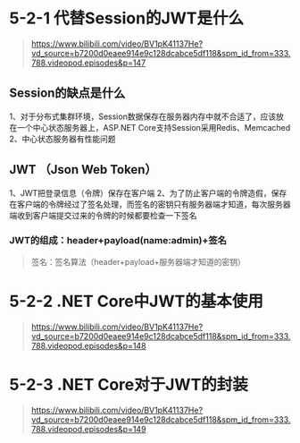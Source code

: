 # 5-2-1 代替Session的JWT是什么
>https://www.bilibili.com/video/BV1pK41137He?vd_source=b7200d0eaee914e9c128dcabce5df118&spm_id_from=333.788.videopod.episodes&p=147
## Session的缺点是什么
1、对于分布式集群环境，Session数据保存在服务器内存中就不合适了，应该放在一个中心状态服务器上，ASP.NET Core支持Session采用Redis、Memcached
2、中心状态服务器有性能问题
## JWT （Json Web Token）
1、JWT把登录信息（令牌）保存在客户端
2、为了防止客户端的令牌造假，保存在客户端的令牌经过了签名处理，而签名的密钥只有服务器端才知道，每次服务器端收到客户端提交过来的令牌的时候都要检查一下签名

### JWT的组成：header+payload(name:admin)+签名
>签名：签名算法（header+payload+服务器端才知道的密钥）

# 5-2-2 .NET Core中JWT的基本使用
>https://www.bilibili.com/video/BV1pK41137He?vd_source=b7200d0eaee914e9c128dcabce5df118&spm_id_from=333.788.videopod.episodes&p=148

# 5-2-3 .NET Core对于JWT的封装
>https://www.bilibili.com/video/BV1pK41137He?vd_source=b7200d0eaee914e9c128dcabce5df118&spm_id_from=333.788.videopod.episodes&p=149


